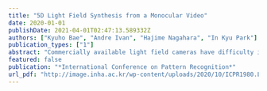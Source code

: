 ```yaml
---
title: "5D Light Field Synthesis from a Monocular Video"
date: 2020-01-01
publishDate: 2021-04-01T02:47:13.589332Z
authors: ["Kyuho Bae", "Andre Ivan", "Hajime Nagahara", "In Kyu Park"]
publication_types: ["1"]
abstract: "Commercially available light field cameras have difficulty in capturing 5D (4D + time) light field videos. They can only capture still light field images or are excessively expensive for normal users to capture the light field video. To tackle this problem, we propose a deep learning-based method for synthesizing a light field video from a monocular video. We propose a new synthetic light field video dataset that renders photorealistic scenes using Unreal Engine because no light field video dataset is available. The proposed deep learning framework synthesizes the light field video with a full set (9x9) of sub-aperture images from a normal monocular video. The proposed network consists of three sub-networks, namely, feature extraction, 5D light field video synthesis, and temporal consistency refinement. Experimental results show that our model can successfully synthesize the light field video for synthetic and real scenes and outperforms the previous frame-by-frame method quantitatively and qualitatively."
featured: false
publication: "*International Conference on Pattern Recognition*"
url_pdf: "http://image.inha.ac.kr/wp-content/uploads/2020/10/ICPR1980.L1u63.pdf"
---
```


